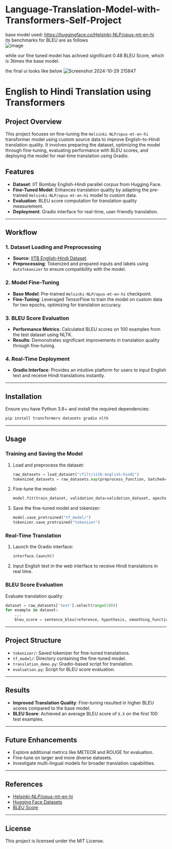 # Language-Translation-Model-with-Transformers-Self-Project
base model used: https://huggingface.co/Helsinki-NLP/opus-mt-en-hi \
its benchmarks for BLEU are as follows \
![image](https://github.com/user-attachments/assets/0d325443-eaff-4c55-8e70-8f75996eff0f)

while our fine tuned model has achived significant 0.48 BLEU Score, which is 3times the base model.


the final ui looks like below ![Screenshot 2024-10-29 215847](https://github.com/user-attachments/assets/64388061-e047-417a-bfb7-63fecf188cef)


# English to Hindi Translation using Transformers

## Project Overview
This project focuses on fine-tuning the `Helsinki-NLP/opus-mt-en-hi` transformer model using custom source data to improve English-to-Hindi translation quality. It involves preparing the dataset, optimizing the model through fine-tuning, evaluating performance with BLEU scores, and deploying the model for real-time translation using Gradio.

## Features
- **Dataset**: IIT Bombay English-Hindi parallel corpus from Hugging Face.
- **Fine-Tuned Model**: Enhances translation quality by adapting the pre-trained `Helsinki-NLP/opus-mt-en-hi` model to custom data.
- **Evaluation**: BLEU score computation for translation quality measurement.
- **Deployment**: Gradio interface for real-time, user-friendly translation.

---

## Workflow
### 1. Dataset Loading and Preprocessing
- **Source**: [IITB English-Hindi Dataset](https://huggingface.co/datasets/cfilt/iitb-english-hindi).
- **Preprocessing**: Tokenized and prepared inputs and labels using `AutoTokenizer` to ensure compatibility with the model.

### 2. Model Fine-Tuning
- **Base Model**: Pre-trained `Helsinki-NLP/opus-mt-en-hi` checkpoint.
- **Fine-Tuning**: Leveraged TensorFlow to train the model on custom data for two epochs, optimizing for translation accuracy.

### 3. BLEU Score Evaluation
- **Performance Metrics**: Calculated BLEU scores on 100 examples from the test dataset using NLTK.
- **Results**: Demonstrates significant improvements in translation quality through fine-tuning.

### 4. Real-Time Deployment
- **Gradio Interface**: Provides an intuitive platform for users to input English text and receive Hindi translations instantly.

---

## Installation
Ensure you have Python 3.8+ and install the required dependencies:
```bash
pip install transformers datasets gradio nltk
```

---

## Usage
### Training and Saving the Model
1. Load and preprocess the dataset:
   ```python
   raw_datasets = load_dataset("cfilt/iitb-english-hindi")
   tokenized_datasets = raw_datasets.map(preprocess_function, batched=True)
   ```
2. Fine-tune the model:
   ```python
   model.fit(train_dataset, validation_data=validation_dataset, epochs=10)
   ```
3. Save the fine-tuned model and tokenizer:
   ```python
   model.save_pretrained("tf_model/")
   tokenizer.save_pretrained("tokenizer")
   ```

### Real-Time Translation
1. Launch the Gradio interface:
   ```python
   interface.launch()
   ```
2. Input English text in the web interface to receive Hindi translations in real time.

### BLEU Score Evaluation
Evaluate translation quality:
```python
dataset = raw_datasets['test'].select(range(100))
for example in dataset:
    ...
    bleu_score = sentence_bleu(reference, hypothesis, smoothing_function=smooth_fn)
```

---

## Project Structure
- `tokenizer/`: Saved tokenizer for fine-tuned translations.
- `tf_model/`: Directory containing the fine-tuned model.
- `translation_demo.py`: Gradio-based script for translation.
- `evaluation.py`: Script for BLEU score evaluation.

---

## Results
- **Improved Translation Quality**: Fine-tuning resulted in higher BLEU scores compared to the base model.
- **BLEU Score**: Achieved an average BLEU score of `X.X` on the first 100 test examples.

---

## Future Enhancements
- Explore additional metrics like METEOR and ROUGE for evaluation.
- Fine-tune on larger and more diverse datasets.
- Investigate multi-lingual models for broader translation capabilities.

---

## References
- [Helsinki-NLP/opus-mt-en-hi](https://huggingface.co/Helsinki-NLP/opus-mt-en-hi)
- [Hugging Face Datasets](https://huggingface.co/datasets)
- [BLEU Score](https://en.wikipedia.org/wiki/BLEU)

---

## License
This project is licensed under the MIT License.
